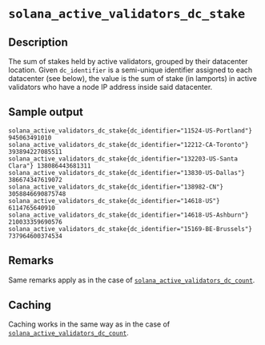 # `solana_active_validators_dc_stake`

## Description
The sum of stakes held by active validators, grouped by their datacenter location. Given `dc_identifier` is a
semi-unique identifier assigned to each datacenter (see below), the value is the sum of stake (in lamports)
in active validators who have a node IP address inside said datacenter.

## Sample output
```
solana_active_validators_dc_stake{dc_identifier="11524-US-Portland"} 945063491010
solana_active_validators_dc_stake{dc_identifier="12212-CA-Toronto"} 393894227085511
solana_active_validators_dc_stake{dc_identifier="132203-US-Santa Clara"} 138086443681311
solana_active_validators_dc_stake{dc_identifier="13830-US-Dallas"} 386674347619072
solana_active_validators_dc_stake{dc_identifier="138982-CN"} 3058846690875748
solana_active_validators_dc_stake{dc_identifier="14618-US"} 6114765640910
solana_active_validators_dc_stake{dc_identifier="14618-US-Ashburn"} 210033359690576
solana_active_validators_dc_stake{dc_identifier="15169-BE-Brussels"} 737964600374534
```

## Remarks
Same remarks apply as in the case of [`solana_active_validators_dc_count`](solana_active_validators_dc_count.md#Remarks).

## Caching
Caching works in the same way as in the case of [`solana_active_validators_dc_count`](solana_active_validators_dc_count.md#Caching).
